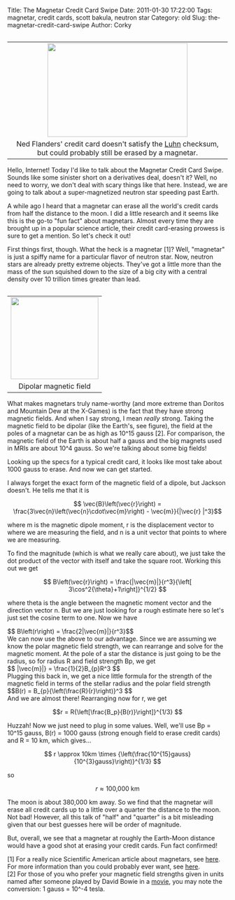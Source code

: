 Title: The Magnetar Credit Card Swipe
Date: 2011-01-30 17:22:00
Tags: magnetar, credit cards, scott bakula, neutron star
Category: old
Slug: the-magnetar-credit-card-swipe
Author: Corky

<table cellpadding="0" cellspacing="0" class="tr-caption-container" style="float: left; margin-right: 1em; text-align: left;"><tbody><tr><td style="text-align: center;"><a href="http://2.bp.blogspot.com/_fa6AZDCsHnY/TTumQ-3TLgI/AAAAAAAAAJE/BI366RfOTR0/s1600/nedflanderscredit.jpg" imageanchor="1" style="clear: left; margin-bottom: 1em; margin-left: auto; margin-right: auto;"><img border="0" height="214" src="http://2.bp.blogspot.com/_fa6AZDCsHnY/TTumQ-3TLgI/AAAAAAAAAJE/BI366RfOTR0/s320/nedflanderscredit.jpg" width="320" /></a></td></tr><tr><td class="tr-caption" style="text-align: center;">Ned Flanders' credit card doesn't satisfy the <a href="http://en.wikipedia.org/wiki/Luhn_algorithm">Luhn</a> checksum, 
but could probably still be erased by a magnetar. </td></tr></tbody></table>Hello, Internet!  Today I'd like to talk about the Magnetar Credit Card Swipe.  Sounds like some sinister short on a derivatives deal, doesn't it?  Well, no need to worry, we don't deal with scary things like that here.  Instead, we are going to talk about a super-magnetized neutron star speeding past Earth. 

A while ago I heard that a magnetar can erase all the world's credit cards from half the distance to the moon.  I did a little research and it seems like this is the go-to "fun fact" about magnetars.  Almost every time they are brought up in a popular science article, their credit card-erasing prowess is sure to get a mention.  So let's check it out!

<a name='more'></a>
First things first, though.  What the heck is a magnetar [1]?  Well, "magnetar" is just a spiffy name for a particular flavor of neutron star.  Now, neutron stars are already pretty extreme objects.  They've got a little more than the mass of the sun squished down to the size of a big city with a central density over 10 trillion times greater than lead.    

<table cellpadding="0" cellspacing="0" class="tr-caption-container" style="float: left; margin-right: 1em; text-align: left;"><tbody><tr><td style="text-align: center;"><a href="http://4.bp.blogspot.com/_fa6AZDCsHnY/TUXMdXcrmoI/AAAAAAAAAJI/K2MVmanh5g4/s1600/earthmag.png" imageanchor="1" style="clear: left; margin-bottom: 1em; margin-left: auto; margin-right: auto;"><img border="0" height="187" src="http://4.bp.blogspot.com/_fa6AZDCsHnY/TUXMdXcrmoI/AAAAAAAAAJI/K2MVmanh5g4/s200/earthmag.png" width="200" /></a></td></tr><tr><td class="tr-caption" style="text-align: center;">Dipolar magnetic field</td></tr></tbody></table>What makes magnetars truly name-worthy (and more extreme than Doritos and Mountain Dew at the X-Games) is the fact that they have strong magnetic fields.  And when I say strong, I mean <i>really</i> strong.  Taking the magnetic field to be dipolar (like the Earth's, see figure), the field at the poles of a magnetar can be as high as 10^15 gauss [2].  For comparison, the magnetic field of the Earth is about half a gauss and the big magnets used in MRIs are about 10^4 gauss.  So we're talking about some big fields!

Looking up the specs for a typical credit card, it looks like most take about 1000 gauss to erase.  And now we can get started.

I always forget the exact form of the magnetic field of a dipole, but Jackson doesn't.  He tells me that it is

$$ \vec{B}\left(\vec{r}\right) = \frac{3\vec{n}\left(\vec{n}\cdot\vec{m}\right) - \vec{m}}{|\vec{r} |^3}$$

where m is the magnetic dipole moment, r is the displacement vector to where we are measuring the field, and n is a unit vector that points to where we are measuring. 

To find the magnitude (which is what we really care about), we just take the dot product of the vector with itself and take the square root.  Working this out we get

$$ B\left(\vec{r}\right) = \frac{|\vec{m}|}{r^3}{\left[ 3\cos^2{\theta}+1\right]}^{1/2} $$

where theta is the angle between the magnetic moment vector and the direction vector n.  But we are just looking for a rough estimate here so let's just set the cosine term to one.  Now we have

<div style="margin-bottom: 0px; margin-left: 0px; margin-right: 0px; margin-top: 0px;">$$ B\left(r\right) = \frac{2|\vec{m}|}{r^3}$$</div><div style="margin-bottom: 0px; margin-left: 0px; margin-right: 0px; margin-top: 0px;">
</div><div style="margin-bottom: 0px; margin-left: 0px; margin-right: 0px; margin-top: 0px;">We can now use the above to our advantage.  Since we are assuming we know the polar magnetic field strength, we can rearrange and solve for the magnetic moment.  At the pole of a star the distance is just going to be the radius, so for radius R and field strength Bp, we get</div><div style="margin-bottom: 0px; margin-left: 0px; margin-right: 0px; margin-top: 0px;">
</div><div style="margin-bottom: 0px; margin-left: 0px; margin-right: 0px; margin-top: 0px;">$$ |\vec{m}|} = \frac{1}{2}B_{p}R^3 $$</div><div style="margin-bottom: 0px; margin-left: 0px; margin-right: 0px; margin-top: 0px;">
</div><div style="margin-bottom: 0px; margin-left: 0px; margin-right: 0px; margin-top: 0px;">Plugging this back in, we get a nice little formula for the strength of the magnetic field in terms of the stellar radius and the polar field strength</div><div style="margin-bottom: 0px; margin-left: 0px; margin-right: 0px; margin-top: 0px;">
</div><div style="margin-bottom: 0px; margin-left: 0px; margin-right: 0px; margin-top: 0px;">$$B(r) = B_{p}{\left(\frac{R}{r}\right)}^3 $$</div><div style="margin-bottom: 0px; margin-left: 0px; margin-right: 0px; margin-top: 0px;">
</div><div>And we are almost there!  Rearranging now for r, we get

$$r = R{\left[\frac{B_p}{B(r)}\right]}^{1/3} $$

Huzzah!  Now we just need to plug in some values.  Well, we'll use Bp  = 10^15 gauss, B(r) = 1000 gauss (strong enough field to erase credit cards) and R = 10 km, which gives...

$$ r \approx 10km \times {\left(\frac{10^{15}gauss}{10^{3}gauss}\right)}^{1/3} $$

so

$$ r \approx \mbox{100,000 km} $$

The moon is about 380,000 km away.  So we find that the magnetar will erase all credit cards up to a little over a quarter the distance to the moon.  Not bad!  However, all this talk of "half" and "quarter" is a bit misleading given that our best guesses here will be order of magnitude.

But, overall, we see that a magnetar at roughly the Earth-Moon distance would have a good shot at erasing your credit cards.  Fun fact confirmed!

</div><div>[1]  For a really nice Scientific American article about magnetars, see <a href="http://solomon.as.utexas.edu/~duncan/sciam.pdf">here</a>.  For more information than you could probably ever want, see <a href="http://solomon.as.utexas.edu/~duncan/magnetar.html">here</a>. 

</div><div>[2]  For those of you who prefer your magnetic field strengths given in units named after someone played by David Bowie in a <a href="http://en.wikipedia.org/wiki/The_Prestige_(film)#Cast">movie</a>, you may note the conversion:  1 gauss = 10^-4 tesla.</div>
